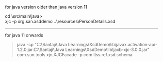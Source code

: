 for java version older than java version 11   

> 
cd <ProjectDir>\src\main\java>  
xjc -p org.san.xsddemo ..\resources\PersonDetails.xsd

------------------------------------------------------------
for java 11 onwards  

>java -cp "C:\Santaji\Java Learnings\XsdDemo\lib\javax.activation-api-1.2.0.jar:C:\Santaji\Java Learnings\XsdDemo\lib\jaxb-xjc-3.0.0.jar" com.sun.tools.xjc.XJCFacade -p com.ltss.ref.xsd.schema
